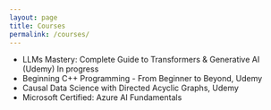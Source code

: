 ```yaml
---
layout: page
title: Courses
permalink: /courses/
---
```


- LLMs Mastery: Complete Guide to Transformers & Generative AI (Udemy)
In progress
- Beginning C++ Programming - From Beginner to Beyond, Udemy  
- Causal Data Science with Directed Acyclic Graphs, Udemy  
- Microsoft Certified: Azure AI Fundamentals  
